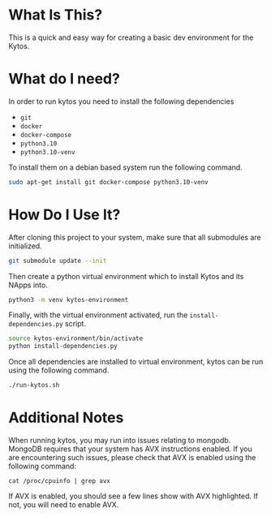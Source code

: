 # What Is This?

This is a quick and easy way for creating
a basic dev environment for the Kytos.

# What do I need?

In order to run kytos you need to install the following dependencies

 - `git`
 - `docker`
 - `docker-compose`
 - `python3.10`
 - `python3.10-venv`

To install them on a debian based system run the following command.

```bash
sudo apt-get install git docker-compose python3.10-venv
```

# How Do I Use It?

After cloning this project to your system, make sure that all submodules
are initialized.

```bash
git submodule update --init
```

Then create a python virtual environment which to install
Kytos and its NApps into.

```bash
python3 -m venv kytos-environment
```

Finally, with the virtual environment activated, run
the `install-dependencies.py` script.

```bash
source kytos-environment/bin/activate
python install-dependencies.py
```

Once all dependencies are installed to virtual environment,
kytos can be run using the following command.

```bash
./run-kytos.sh
```

# Additional Notes

When running kytos, you may run into issues relating to mongodb.
MongoDB requires that your system has AVX instructions enabled.
If you are encountering such issues,
please check that AVX is enabled using the following command:

```
cat /proc/cpuinfo | grep avx
```

If AVX is enabled, you should see a few lines show with AVX highlighted.
If not, you will need to enable AVX.
